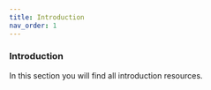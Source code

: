 ```yaml
---
title: Introduction
nav_order: 1
---
```


### Introduction

In this section you will find all introduction resources.
